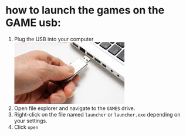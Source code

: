 # how to launch the games on the GAME usb:
1. Plug the USB into your computer
![](usb.jpg)
2. Open file explorer and navigate to the `GAMES` drive.
3. Right-click on the file named `launcher` or `launcher.exe` depending on your settings.
4. Click `open`
